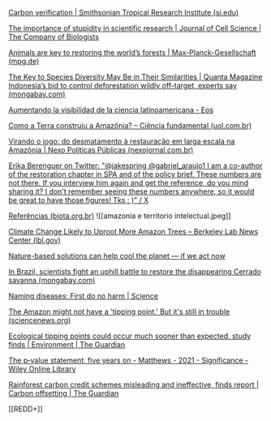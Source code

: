 [Carbon verification | Smithsonian Tropical Research Institute (si.edu)](https://stri.si.edu/story/carbon-verification)

[The importance of stupidity in scientific research | Journal of Cell Science | The Company of Biologists](https://journals.biologists.com/jcs/article/121/11/1771/30038/The-importance-of-stupidity-in-scientific-research)

[Animals are key to restoring the world’s forests | Max-Planck-Gesellschaft (mpg.de)](https://www.mpg.de/19560696/1125-ornr-animals-are-key-to-restoring-the-world-s-forests-987453-x)

[The Key to Species Diversity May Be in Their Similarities | Quanta Magazine](https://www.quantamagazine.org/the-key-to-species-diversity-may-be-in-their-similarities-20230626/)
[Indonesia’s bid to control deforestation wildly off-target, experts say (mongabay.com)](https://news.mongabay.com/2021/04/indonesia-net-zero-emission-deforestation-target/)

[Aumentando la visibilidad de la ciencia latinoamericana - Eos](https://eos.org/features/raising-the-visibility-of-latin-american-science-spanish)

[Como a Terra construiu a Amazônia? – Ciência fundamental (uol.com.br)](https://cienciafundamental.blogfolha.uol.com.br/2021/09/06/como-a-terra-construiu-a-amazonia/?utm_source=twitter&utm_medium=social&utm_campaign=twfolha)

[Virando o jogo: do desmatamento à restauração em larga escala na Amazônia | Nexo Políticas Públicas (nexojornal.com.br)](https://pp.nexojornal.com.br/opiniao/2022/Virando-o-jogo-do-desmatamento-%C3%A0-restaura%C3%A7%C3%A3o-em-larga-escala-na-Amaz%C3%B4nia)

[Erika Berenguer on Twitter: "@jakespring @gabriel_araujo1 I am a co-author of the restoration chapter in SPA and of the policy brief. These numbers are not there. If you interview him again and get the reference, do you mind sharing it? I don't remember seeing these numbers anywhere, so it would be great to have those figures! Tks : )" / X](https://twitter.com/Erika_Berenguer/status/1681290950033694720)

[Referências (biota.org.br)](https://spsas-amazonia.biota.org.br/pt/referencias/)
![[amazonia e territorio intelectual.jpeg]]

[Climate Change Likely to Uproot More Amazon Trees – Berkeley Lab News Center (lbl.gov)](https://newscenter.lbl.gov/2023/01/17/climate-change-amazon-trees/)

[Nature-based solutions can help cool the planet — if we act now](https://www.nature.com/articles/d41586-021-01241-2)

[In Brazil, scientists fight an uphill battle to restore the disappearing Cerrado savanna (mongabay.com)](https://news.mongabay.com/2023/04/in-brazil-scientists-fight-an-uphill-battle-to-restore-the-disappearing-cerrado-savanna/)


[Naming diseases: First do no harm | Science](https://www.science.org/doi/10.1126/science.348.6235.643)

[The Amazon might not have a 'tipping point.' But it's still in trouble (sciencenews.org)](https://www.sciencenews.org/article/amazon-tipping-trouble-climate-cerrado)

[Ecological tipping points could occur much sooner than expected, study finds | Environment | The Guardian](https://www.theguardian.com/environment/2023/jun/22/ecological-tipping-points-could-occur-much-sooner-than-expected-study-finds)

[The p‐value statement, five years on - Matthews - 2021 - Significance - Wiley Online Library](https://rss.onlinelibrary.wiley.com/doi/full/10.1111/1740-9713.01505)

[Rainforest carbon credit schemes misleading and ineffective, finds report | Carbon offsetting | The Guardian](https://www.theguardian.com/environment/2023/sep/15/rainforest-carbon-credit-schemes-misleading-and-ineffective-finds-report?CMP=share_btn_tw)


[[REDD+]]

